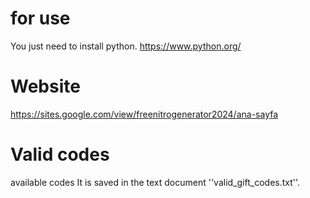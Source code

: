 # for use
You just need to install python.
https://www.python.org/

# Website
https://sites.google.com/view/freenitrogenerator2024/ana-sayfa

# Valid codes
available codes
It is saved in the text document ''valid_gift_codes.txt''.
